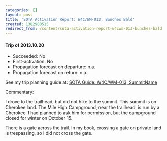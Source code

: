 ```yaml
---
categories: []
layout: post
title: 'SOTA Activation Report: W4C/WM-013, Bunches Bald'
created: 1382908515
redirect_from: /content/sota-activation-report-w4cwm-013-bunches-bald
---
```

#### Trip of 2013.10.20
* Succeeded: No
* First-activation: No
* Propagation forecast on departure: n.a.
* Propagation forecast on return: n.a.

See my trip planning guide at: [SOTA Guide: W4C/WM-013, SummitName](/content/sota-guide-w4cwm-013-bunches-bald)


Commentary:

I drove to the trailhead, but did not hike to the summit.  This summit is on Cherokee land.  The Mile High Campground, near the trailhead, is run by a Cherokee.  I had planned to ask him for permission, but the campground closed for winter on October 15.

There is a gate across the trail.  In my book, crossing a gate on private land is trespassing, so I did not cross the gate.

